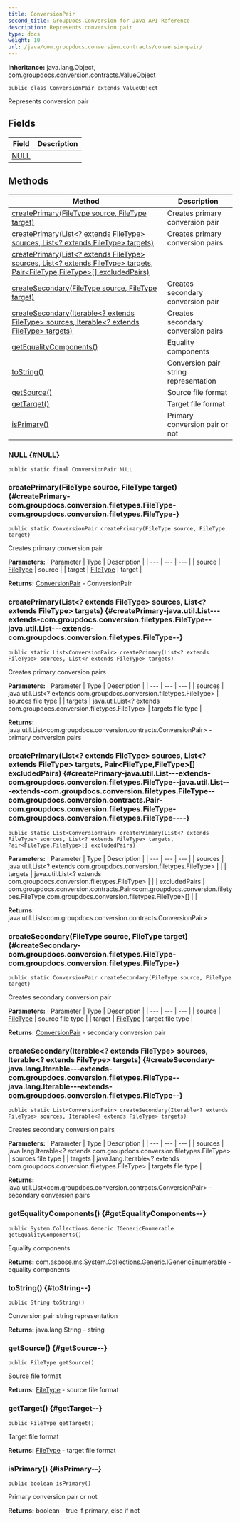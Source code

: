 ```yaml
---
title: ConversionPair
second_title: GroupDocs.Conversion for Java API Reference
description: Represents conversion pair
type: docs
weight: 10
url: /java/com.groupdocs.conversion.contracts/conversionpair/
---
```

**Inheritance:**
java.lang.Object, [com.groupdocs.conversion.contracts.ValueObject](../../com.groupdocs.conversion.contracts/valueobject)
```
public class ConversionPair extends ValueObject
```

Represents conversion pair
## Fields

| Field | Description |
| --- | --- |
| [NULL](#NULL) |  |
## Methods

| Method | Description |
| --- | --- |
| [createPrimary(FileType source, FileType target)](#createPrimary-com.groupdocs.conversion.filetypes.FileType-com.groupdocs.conversion.filetypes.FileType-) | Creates primary conversion pair |
| [createPrimary(List<? extends FileType> sources, List<? extends FileType> targets)](#createPrimary-java.util.List---extends-com.groupdocs.conversion.filetypes.FileType--java.util.List---extends-com.groupdocs.conversion.filetypes.FileType--) | Creates primary conversion pairs |
| [createPrimary(List<? extends FileType> sources, List<? extends FileType> targets, Pair<FileType,FileType>[] excludedPairs)](#createPrimary-java.util.List---extends-com.groupdocs.conversion.filetypes.FileType--java.util.List---extends-com.groupdocs.conversion.filetypes.FileType--com.groupdocs.conversion.contracts.Pair-com.groupdocs.conversion.filetypes.FileType-com.groupdocs.conversion.filetypes.FileType----) |  |
| [createSecondary(FileType source, FileType target)](#createSecondary-com.groupdocs.conversion.filetypes.FileType-com.groupdocs.conversion.filetypes.FileType-) | Creates secondary conversion pair |
| [createSecondary(Iterable<? extends FileType> sources, Iterable<? extends FileType> targets)](#createSecondary-java.lang.Iterable---extends-com.groupdocs.conversion.filetypes.FileType--java.lang.Iterable---extends-com.groupdocs.conversion.filetypes.FileType--) | Creates secondary conversion pairs |
| [getEqualityComponents()](#getEqualityComponents--) | Equality components |
| [toString()](#toString--) | Conversion pair string representation |
| [getSource()](#getSource--) | Source file format |
| [getTarget()](#getTarget--) | Target file format |
| [isPrimary()](#isPrimary--) | Primary conversion pair or not |
### NULL {#NULL}
```
public static final ConversionPair NULL
```


### createPrimary(FileType source, FileType target) {#createPrimary-com.groupdocs.conversion.filetypes.FileType-com.groupdocs.conversion.filetypes.FileType-}
```
public static ConversionPair createPrimary(FileType source, FileType target)
```


Creates primary conversion pair

**Parameters:**
| Parameter | Type | Description |
| --- | --- | --- |
| source | [FileType](../../com.groupdocs.conversion.filetypes/filetype) | source |
| target | [FileType](../../com.groupdocs.conversion.filetypes/filetype) | target |

**Returns:**
[ConversionPair](../../com.groupdocs.conversion.contracts/conversionpair) - ConversionPair
### createPrimary(List<? extends FileType> sources, List<? extends FileType> targets) {#createPrimary-java.util.List---extends-com.groupdocs.conversion.filetypes.FileType--java.util.List---extends-com.groupdocs.conversion.filetypes.FileType--}
```
public static List<ConversionPair> createPrimary(List<? extends FileType> sources, List<? extends FileType> targets)
```


Creates primary conversion pairs

**Parameters:**
| Parameter | Type | Description |
| --- | --- | --- |
| sources | java.util.List<? extends com.groupdocs.conversion.filetypes.FileType> | sources file type |
| targets | java.util.List<? extends com.groupdocs.conversion.filetypes.FileType> | targets file type |

**Returns:**
java.util.List<com.groupdocs.conversion.contracts.ConversionPair> - primary conversion pairs
### createPrimary(List<? extends FileType> sources, List<? extends FileType> targets, Pair<FileType,FileType>[] excludedPairs) {#createPrimary-java.util.List---extends-com.groupdocs.conversion.filetypes.FileType--java.util.List---extends-com.groupdocs.conversion.filetypes.FileType--com.groupdocs.conversion.contracts.Pair-com.groupdocs.conversion.filetypes.FileType-com.groupdocs.conversion.filetypes.FileType----}
```
public static List<ConversionPair> createPrimary(List<? extends FileType> sources, List<? extends FileType> targets, Pair<FileType,FileType>[] excludedPairs)
```




**Parameters:**
| Parameter | Type | Description |
| --- | --- | --- |
| sources | java.util.List<? extends com.groupdocs.conversion.filetypes.FileType> |  |
| targets | java.util.List<? extends com.groupdocs.conversion.filetypes.FileType> |  |
| excludedPairs | com.groupdocs.conversion.contracts.Pair<com.groupdocs.conversion.filetypes.FileType,com.groupdocs.conversion.filetypes.FileType>[] |  |

**Returns:**
java.util.List<com.groupdocs.conversion.contracts.ConversionPair>
### createSecondary(FileType source, FileType target) {#createSecondary-com.groupdocs.conversion.filetypes.FileType-com.groupdocs.conversion.filetypes.FileType-}
```
public static ConversionPair createSecondary(FileType source, FileType target)
```


Creates secondary conversion pair

**Parameters:**
| Parameter | Type | Description |
| --- | --- | --- |
| source | [FileType](../../com.groupdocs.conversion.filetypes/filetype) | source file type |
| target | [FileType](../../com.groupdocs.conversion.filetypes/filetype) | target file type |

**Returns:**
[ConversionPair](../../com.groupdocs.conversion.contracts/conversionpair) - secondary conversion pair
### createSecondary(Iterable<? extends FileType> sources, Iterable<? extends FileType> targets) {#createSecondary-java.lang.Iterable---extends-com.groupdocs.conversion.filetypes.FileType--java.lang.Iterable---extends-com.groupdocs.conversion.filetypes.FileType--}
```
public static List<ConversionPair> createSecondary(Iterable<? extends FileType> sources, Iterable<? extends FileType> targets)
```


Creates secondary conversion pairs

**Parameters:**
| Parameter | Type | Description |
| --- | --- | --- |
| sources | java.lang.Iterable<? extends com.groupdocs.conversion.filetypes.FileType> | sources file type |
| targets | java.lang.Iterable<? extends com.groupdocs.conversion.filetypes.FileType> | targets file type |

**Returns:**
java.util.List<com.groupdocs.conversion.contracts.ConversionPair> - secondary conversion pairs
### getEqualityComponents() {#getEqualityComponents--}
```
public System.Collections.Generic.IGenericEnumerable getEqualityComponents()
```


Equality components

**Returns:**
com.aspose.ms.System.Collections.Generic.IGenericEnumerable - equality components
### toString() {#toString--}
```
public String toString()
```


Conversion pair string representation

**Returns:**
java.lang.String - string
### getSource() {#getSource--}
```
public FileType getSource()
```


Source file format

**Returns:**
[FileType](../../com.groupdocs.conversion.filetypes/filetype) - source file format
### getTarget() {#getTarget--}
```
public FileType getTarget()
```


Target file format

**Returns:**
[FileType](../../com.groupdocs.conversion.filetypes/filetype) - target file format
### isPrimary() {#isPrimary--}
```
public boolean isPrimary()
```


Primary conversion pair or not

**Returns:**
boolean - true if primary, else if not
